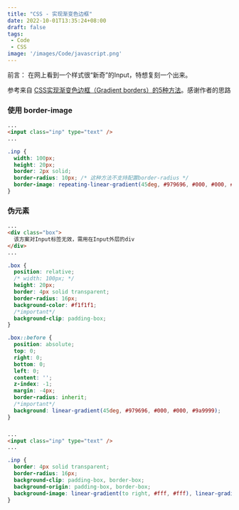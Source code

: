 ```yaml
---
title: "CSS - 实现渐变色边框"
date: 2022-10-01T13:35:24+08:00
draft: false
tags:
 - Code
 - CSS
image: '/images/Code/javascript.png'
---
```



前言： 在网上看到一个样式很“新奇”的Input，特想复刻一个出来。

<!--more-->
参考来自 [CSS实现渐变色边框（Gradient borders）的5种方法](https://segmentfault.com/a/1190000040794056)。感谢作者的思路


### 使用 border-image
```html
...
<input class="inp" type="text" />
...
```

```css
.inp {
  width: 100px;
  height: 20px;
  border: 2px solid;
  border-radius: 10px; /* 这种方法不支持配置border-radius */
  border-image: repeating-linear-gradient(45deg, #979696, #000, #000, #9a9999) 1;
}

```

### 伪元素
```html
...
<div class="box">
  该方案对Input标签无效，需用在Input外层的div
</div>
...
```

```css
.box {
  position: relative;
  /* width: 100px; */
  height: 20px;
  border: 4px solid transparent;
  border-radius: 16px;
  background-color: #f1f1f1;
  /*important*/
  background-clip: padding-box;
}

.box::before {
  position: absolute;
  top: 0;
  right: 0;
  bottom: 0;
  left: 0;
  content: '';
  z-index: -1;
  margin: -4px;
  border-radius: inherit;
  /*important*/
  background: linear-gradient(45deg, #979696, #000, #000, #9a9999);
}

```

### 
```html
...
<input class="inp" type="text" />
...
```

```css
.inp {
  border: 4px solid transparent;
  border-radius: 16px;
  background-clip: padding-box, border-box;
  background-origin: padding-box, border-box;
  background-image: linear-gradient(to right, #fff, #fff), linear-gradient(190deg, #233, #fff, #233);;
}
```
